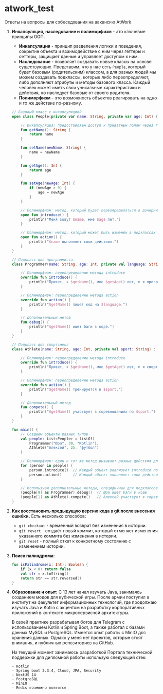 # atwork_test
Ответы на вопросы для собеседования на вакансию AtWork

1. **Инкапсуляция, наследование и полиморфизм** - это ключевые принципы ООП.
   - **Инкапсуляция** - принцип разделения логики и поведения, сокрытие объекта и взаимодействие с ним через геттеры и сеттеры, защищает данные и управляет доступом к ним.
   - **Наследование** - позволяет создавать новые классы на основе существующих.
     Представим, что у нас есть `People`, который будет базовым (родительским) классом, а для разных людей мы можем создавать подклассы, которые либо переопределяют, либо дополняют атрибуты и методы базового класса. Каждый человек может иметь свои уникальные характеристики и действия, но наследует базовые от своего родителя.
   - **Полиморфизм** - это возможность объектов реагировать на одно и то же действие по-разному.

   ```kotlin
   // Базовый класс с инкапсуляцией
   open class People(private var name: String, private var age: Int) {
   
       // Инкапсуляция: предоставляем доступ к приватным полям через геттеры и сеттеры
       fun getName(): String {
           return name
       }
   
       fun setName(newName: String) {
           name = newName
       }
   
       fun getAge(): Int {
           return age
       }
   
       fun setAge(newAge: Int) {
           if (newAge > 0) {
               age = newAge
           }
       }
   
       // Полиморфизм: метод, который будет переопределяться в дочерних классах
       open fun introduce() {
           println("Меня зовут $name, мне $age лет.")
       }
   
       // Полиморфизм: метод, который может быть изменён в подклассах
       open fun action() {
           println("$name выполняет свои действия.")
       }
   }
   
   // Подкласс для программиста
   class Programmer(name: String, age: Int, private val language: String) : People(name, age) {
   
       // Полиморфизм: переопределение метода introduce
       override fun introduce() {
           println("Привет, я $getName(), мне $getAge() лет, и я программист на $language.")
       }
   
       // Полиморфизм: переопределение метода action
       override fun action() {
           println("$getName() пишет код на $language.")
       }
   
       // Дополнительный метод
       fun debug() {
           println("$getName() ищет баги в коде.")
       }
   }
   
   // Подкласс для спортсмена
   class Athlete(name: String, age: Int, private val sport: String) : People(name, age) {
   
       // Полиморфизм: переопределение метода introduce
       override fun introduce() {
           println("Привет, я $getName(), мне $getAge() лет, и я спортсмен, занимаюсь $sport.")
       }
   
       // Полиморфизм: переопределение метода action
       override fun action() {
           println("$getName() тренируется в $sport.")
       }
   
       // Дополнительный метод
       fun compete() {
           println("$getName() участвует в соревнованиях по $sport.")
       }
   }
   
   fun main() {
       // Создаем объекты разных типов
       val people: List<People> = listOf(
           Programmer("Юра", 30, "Kotlin"),
           Athlete("Алексей", 25, "футбол")
       )

       // Полиморфизм: один и тот же метод вызывает разные действия для разных объектов
       for (person in people) {
           person.introduce()  // Каждый объект реализует introduce по-своему
           person.action()     // Каждый объект выполняет свои действия
       }

       // Используем дополнительные методы, специфичные для подклассов
       (people[0] as Programmer).debug()  // Юра ищет баги в коде
       (people[1] as Athlete).compete()   // Алексей участвует в соревнованиях по футболу
   }
   
2. **Как восстановить предыдущую версию кода в git после внесения ошибки.**
   Есть несколько способов:
   - `git checkout` - временный возврат без изменения в истории.
   - `git revert` - создаёт новый коммит, который отменяет изменения указанного коммита без изменения в истории.
   - `git reset` - полный откат к конкретному состоянию с изменением истории.

3. **Поиск палиндрома:**
   ```kotlin
   fun isPalindrome(x: Int): Boolean {
       if (x < 0) return false
       val str = x.toString()
       return str == str.reversed()
   }
4. **Образование и опыт:**
   С 13 лет начал изучать Java, занимаясь созданием модов для кубической игры. После армии поступил в институт на факультет информационных технологий, где продолжаю изучать Java и Kotlin с акцентом на разработку корпоративных приложений в контексте микросервисной архитектуры.

   В своей практике разрабатывал ботов для Telegram с использованием Kotlin и Spring Boot, а также работал с базами данных MySQL и PostgreSQL. Имеется опыт работы с MinIO для хранения данных. Однако у меня нет проектов, которые стоят внимания, и публичных репозиториев на GitHub.
   
   На текущий момент занимаюсь разработкой Портала технической поддержки для дипломной работы использую следующий стек:
   ````
   - Kotlin
   - Spring boot 3.3.4, Cloud, JPA, Security
   - NextJS 14 
   - PostgreSQL
   - MinIO
   - Redis возможно появится

